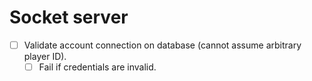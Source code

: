 # Socket server

- [ ] Validate account connection on database (cannot assume arbitrary player ID).
  - [ ] Fail if credentials are invalid.